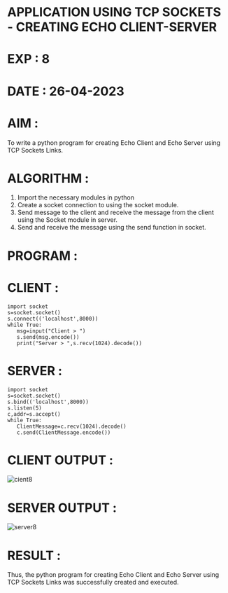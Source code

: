 # APPLICATION USING TCP SOCKETS - CREATING ECHO CLIENT-SERVER



# EXP : 8

# DATE : 26-04-2023

# AIM :
To write a python program for creating Echo Client and Echo Server using TCP Sockets Links.

# ALGORITHM :
1. Import the necessary modules in python
2. Create a socket connection to using the socket module.
3. Send message to the client and receive the message from the client using the Socket module in
server.
4. Send and receive the message using the send function in socket.
# PROGRAM :
# CLIENT :
```python3
import socket
s=socket.socket()
s.connect(('localhost',8000))
while True:
   msg=input("Client > ")
   s.send(msg.encode())
   print("Server > ",s.recv(1024).decode())
  ```
# SERVER :
```python3
import socket
s=socket.socket()
s.bind(('localhost',8000))
s.listen(5)
c,addr=s.accept()
while True:
   ClientMessage=c.recv(1024).decode()
   c.send(ClientMessage.encode())
```
   
# CLIENT OUTPUT : 
![cient8](https://github.com/ARUNKUMART9968/EX-8/assets/121215794/78c83348-532d-49aa-8fd1-9a9c9decf853)


# SERVER OUTPUT :
![server8](https://github.com/ARUNKUMART9968/EX-8/assets/121215794/a566bc73-9b9e-45cf-98f3-6e2703928ff4)



# RESULT :
Thus, the python program for creating Echo Client and Echo Server using TCP Sockets Links
was successfully created and executed.

